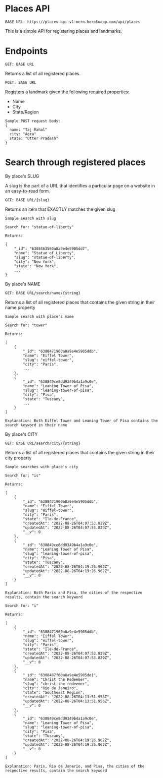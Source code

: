 # Places API

```
BASE URL: https://places-api-v1-mern.herokuapp.com/api/places
```
This is a simple API for registering places and landmarks. 

# Endpoints

```
GET: BASE URL
```
Returns a list of all registered places.

```
POST: BASE URL
```
Registers a landmark given the following required properties: 
- Name
- City
- State/Region
```
Sample POST request body: 
{
  name: "Taj Mahal"
  city: "Agra"
  state: "Utter Pradesh"
}
```
# Search through registered places
By place's SLUG

A slug is the part of a URL that identifies a particular page on a website in an easy-to-read form.
```
GET: BASE URL/{slug}
```
Returns an item that EXACTLY matches the given slug

```
Sample search with slug

Search for: "statue-of-liberty"

Returns: 

{
    "_id": "6308463560a8a9e4e5905dd7",
    "name": "Statue of Liberty",
    "slug": "statue-of-liberty",
    "city": "New York",
    "state": "New York",
    ...
}
```


By place's NAME
```
GET: BASE URL/search/name/{string}
```
Returns a list of all registered places that contains the given string in their name property

```
Sample search with place's name

Search for: "tower"

Returns: 

[
    {
        "_id": "6308471960a8a9e4e5905ddb",
        "name": "Eiffel Tower",
        "slug": "eiffel-tower",
        "city": "Paris",
        ...
    },
    {
        "_id": "630849ce8dd9349b4a1a9c0e",
        "name": "Leaning Tower of Pisa",
        "slug": "leaning-tower-of-pisa",
        "city": "Pisa",
        "state": "Tuscany",
        ...
    }
]

Explanation: Both Eiffel Tower and Leaning Tower of Pisa contains the search keyword in their name
```

By place's CITY
```
GET: BASE URL/search/city/{string}
```
Returns a list of all registered places that contains the given string in their city property

```
Sample searches with place's city

Search for: "is"

Returns: 

[
    {
        "_id": "6308471960a8a9e4e5905ddb",
        "name": "Eiffel Tower",
        "slug": "eiffel-tower",
        "city": "Paris",
        "state": "Île-de-France",
        "createdAt": "2022-08-26T04:07:53.829Z",
        "updatedAt": "2022-08-26T04:07:53.829Z",
        "__v": 0
    },
    {
        "_id": "630849ce8dd9349b4a1a9c0e",
        "name": "Leaning Tower of Pisa",
        "slug": "leaning-tower-of-pisa",
        "city": "Pisa",
        "state": "Tuscany",
        "createdAt": "2022-08-26T04:19:26.962Z",
        "updatedAt": "2022-08-26T04:19:26.962Z",
        "__v": 0
    }
]

Explanation: Both Paris and Pisa, the cities of the respective results, contain the search keyword

Search for: "i"

Returns: 

[
    {
        "_id": "6308471960a8a9e4e5905ddb",
        "name": "Eiffel Tower",
        "slug": "eiffel-tower",
        "city": "Paris",
        "state": "Île-de-France",
        "createdAt": "2022-08-26T04:07:53.829Z",
        "updatedAt": "2022-08-26T04:07:53.829Z",
        "__v": 0
    },
    {
        "_id": "6308487f60a8a9e4e5905de1",
        "name": "Christ the Redeemer",
        "slug": "christ-the-redeemer",
        "city": "Rio de Janeiro",
        "state": "Southeast Region",
        "createdAt": "2022-08-26T04:13:51.956Z",
        "updatedAt": "2022-08-26T04:13:51.956Z",
        "__v": 0
    },
    {
        "_id": "630849ce8dd9349b4a1a9c0e",
        "name": "Leaning Tower of Pisa",
        "slug": "leaning-tower-of-pisa",
        "city": "Pisa",
        "state": "Tuscany",
        "createdAt": "2022-08-26T04:19:26.962Z",
        "updatedAt": "2022-08-26T04:19:26.962Z",
        "__v": 0
    }
]

Explanation: Paris, Rio de Janerio, and Pisa, the cities of the respective results, contain the search keyword
```
